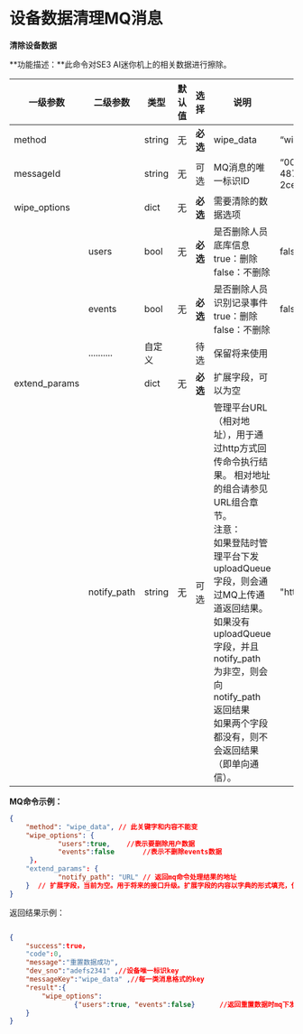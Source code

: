 # 设备数据清理MQ消息

**清除设备数据**

**功能描述：**此命令对SE3 AI迷你机上的相关数据进行擦除。

| 一级参数      | 二级参数    | 类型   | 默认值 | 选择     | 说明                                                         |   举例       |
| ------------- | ----------- | ------ | ----------------------------------- | -------- | ------------------------------------------------------------ | -------------------------------------- |
| method        |             | string | 无                                  | **必选** | wipe_data                                                    | “wipe_data”                            |
| messageId     |             | string | 无                                  | 可选     | MQ消息的唯一标识ID                                           | “004a5b58-32e8-487e-a90a-2ce443877e7e” |
| wipe_options  |             | dict   | 无                                  | **必选** | 需要清除的数据选项                                           |                                        |
|               | users       | bool   | 无                                  | **必选** | 是否删除人员底库信息<br/>true：删除<br/>false：不删除        | false                                  |
|               | events      | bool   | 无                                  | **必选** | 是否删除人员识别记录事件<br/>true：删除<br/>false：不删除    | false                                  |
|               | ..........  | 自定义 |                                     | 待选     | 保留将来使用                                                 |                                        |
| extend_params |             | dict   | 无                                  | **必选** | 扩展字段，可以为空                                           |                                        |
|               | notify_path | string | 无                                  | 可选     | 管理平台URL（相对地址），用于通过http方式回传命令执行结果。 相对地址的组合请参见 URL组合章节。<br/>注意： <br/>如果登陆时管理平台下发 uploadQueue 字段，则会通过MQ上传通道返回结果。<br/> 如果没有 uploadQueue 字段，并且 notify_path 为非空，则会向 notify_path 返回结果<br/>如果两个字段都没有，则不会返回结果（即单向通信）。 | "http://ip:port:/getResult"            |

**MQ命令示例：**

```json
{
    "method": "wipe_data", // 此关键字和内容不能变
    "wipe_options": {
            "users":true,    //表示要删除用户数据
            "events":false       //表示不删除events数据
     }，
    "extend_params": {
            "notify_path": "URL" // 返回mq命令处理结果的地址
    }  // 扩展字段，当前为空。用于将来的接口升级。扩展字段的内容以字典的形式填充，但扩展字段本身为必选。
}
```



返回结果示例：

```json

{
    "success":true，
    "code":0,
    "message":"重置数据成功",
    "dev_sno":"adefs2341" ,//设备唯一标识key
    "messageKey":"wipe_data" ,//每一类消息格式的key
    "result":{
        "wipe_options":
                {"users":true, "events":false}      //返回重置数据时mq下发的重置选项                                                                    
    }
}
```

